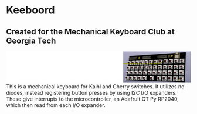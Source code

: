 # Keeboord
## Created for the Mechanical Keyboard Club at Georgia Tech

![](https://github.com/hlord2000/Keeboord/blob/main/image.png?raw=true)
This is a mechanical keyboard for Kaihl and Cherry switches.  It utilizes no diodes, instead registering button presses by using I2C I/O expanders.  These give interrupts to the microcontroller, an Adafruit QT Py RP2040, which then read from each I/O expander.
